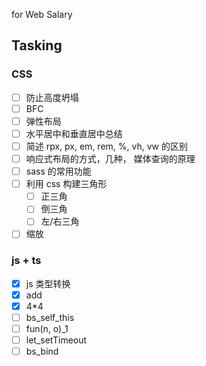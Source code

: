 for Web Salary

## Tasking

### CSS

- [ ] 防止高度坍塌
- [ ] BFC
- [ ] 弹性布局
- [ ] 水平居中和垂直居中总结
- [ ] 简述 rpx, px, em, rem, %, vh, vw 的区别
- [ ] 响应式布局的方式，几种， 媒体查询的原理
- [ ] sass 的常用功能
- [ ] 利用 css 构建三角形
  - [ ] 正三角
  - [ ] 倒三角
  - [ ] 左/右三角
- [ ] 缩放

### js + ts

- [x] js 类型转换
- [x] add
- [x] 4\*4
- [ ] bs_self_this
- [ ] fun(n, o)\_1
- [ ] let_setTimeout
- [ ] bs_bind
